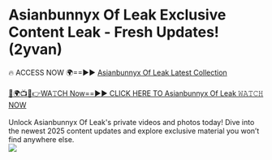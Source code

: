 # Asianbunnyx Of Leak Exclusive Content Leak - Fresh Updates! (2yvan)

🔥 ACCESS NOW 🌍==►► <a href="https://tinyurl.com/kvy9nzfs" rel="nofollow">Asianbunnyx Of Leak Latest Collection</a>
<br><br>
[🔴🌍📺📱👉WA𝚃CH Now==►► CLICK HERE TO Asianbunnyx Of Leak 𝚆𝙰𝚃𝙲𝙷 NOW](https://tinyurl.com/kvy9nzfs)
<br><br>
Unlock Asianbunnyx Of Leak's private videos and photos today! Dive into the newest 2025 content updates and explore exclusive material you won’t find anywhere else.
<br>
<a href="https://tinyurl.com/kvy9nzfs" rel="nofollow" data-target="animated-image.originalLink"><img src="https://camo.githubusercontent.com/8a4f000d20f83aca3bf7ec5f350d767afa0574a8a352519fd8cfa583a6f93a33/68747470733a2f2f692e696d6775722e636f6d2f644a486b345a712e676966" data-canonical-src="https://i.imgur.com/dJHk4Zq.gif" style="max-width: 100%; display: inline-block;" data-target="animated-image.originalImage"></a>
<br>
